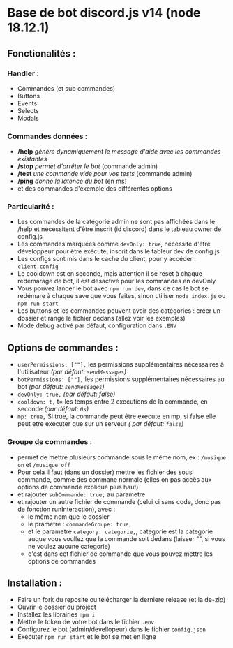 # Base de bot discord.js v14 (node 18.12.1)

## Fonctionalités :

### Handler :

- Commandes (et sub commandes)
- Buttons
- Events
- Selects
- Modals

### Commandes données :

- **/help** *génère dynamiquement le message d'aide avec les commandes existantes*
- **/stop** *permet d'arrêter le bot* (commande admin)
- **/test** *une commande vide pour vos tests* (commande admin)
- **/ping** *donne la latence du bot* (en ms)
- et des commandes d'exemple des différentes options

### Particularité :

- Les commandes de la catégorie admin ne sont pas affichées dans le /help et nécessitent d'être inscrit (id discord)
  dans le tableau owner de config.js
- Les commandes marquées comme `devOnly: true`, nécessite d'être développeur pour être exécuté, inscrit dans le tableur
  dev de config.js
- Les configs sont mis dans le cache du client, pour y accéder : `client.config`
- Le cooldown est en seconde, mais attention il se reset à chaque redémarage de bot, il est désactivé pour les commandes
  en devOnly
- Vous pouvez lancer le bot avec `npm run dev`, dans ce cas le bot se redémare à chaque save que vous faites, sinon
  utiliser `node index.js` ou `npm run start`
- Les buttons et les commandes peuvent avoir des catégories : créer un dossier et rangé le fichier dedans (allez voir
  les exemples)
- Mode debug activé par défaut, configuration dans `.ENV`

## Options de commandes :

- ```userPermissions: [""],``` les permissions supplémentaires nécessaires à l'utilisateur *(par
  défaut: ```sendMessages```)*
- ```botPermissions: [""],``` les permissions supplémentaires nécessaires au bot *(par défaut: ```sendMessages```)*
- ```devOnly: true,``` *(par défaut: false)*
- ```cooldown: t,``` t= les temps entre 2 executions de la commande, en seconde *(par défaut: ```0s```)*
- ```mp: true,``` Si true, la commande peut être execute en mp, si false elle peut etre executer que sur un serveur *(
  par défaut: ```false```)*

### Groupe de commandes :

- permet de mettre plusieurs commande sous le même nom, ex : `/musique on` et `/musique off`
- Pour cela il faut (dans un dossier) mettre les fichier des sous commande, comme des commane normale (elles on pas
  accès aux options de commande expliqué plus haut)
- et rajouter ```subCommande: true,``` au parametre
- et rajouter un autre fichier de commande (celui ci sans code, donc pas de fonction runInteraction), avec :
    - le même nom que le dossier
    - le prametre : ```commandeGroupe: true,```
    - et le parametre ```category: categorie,```, categorie est la categorie auque vous voullez que la commande soit
      dedans (laisser "", si vous ne voulez aucune categorie)
    - c'est dans cet fichier de commande que vous pouvez mettre les options de commandes

## Installation :

- Faire un fork du reposite ou télécharger la derniere release (et la de-zip)
- Ouvrir le dossier du project
- Installez les librairies `npm i`
- Mettre le token de votre bot dans le fichier `.env`
- Configurez le bot (admin/devellopeur) dans le fichier `config.json`
- Exécuter `npm run start` et le bot se met en ligne
